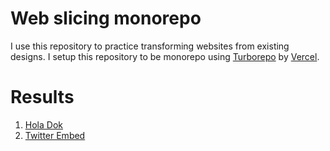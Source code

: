 # Web slicing monorepo

I use this repository to practice transforming websites from existing designs. I setup this repository to be monorepo using [Turborepo](https://turbo.build/repo) by [Vercel](https://vercel.com/).

# Results

1. [Hola Dok](https://web-slicing-monorepo-01-hola-dok.vercel.app/)
2. [Twitter Embed](https://web-slicing-monorepo-02-twitter-embed.vercel.app/)
